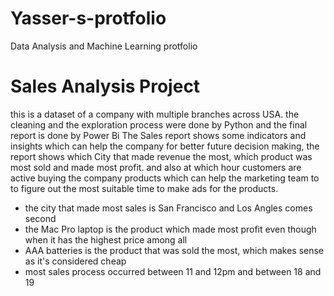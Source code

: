 # Yasser-s-protfolio
Data Analysis and Machine Learning protfolio

# Sales Analysis Project
this is a dataset of a company with multiple branches across USA. the cleaning and the exploration process were done by Python and the final report is done by Power Bi The Sales report shows some indicators and insights which can help the company for better future decision making, the report shows which City that made revenue the most, which product was most sold and made most profit. and also at which hour customers are active buying the company products which can help the marketing team to to figure out the most suitable time to make ads for the products.

- the city that made most sales is San Francisco and Los Angles comes second
- the Mac Pro laptop is the product which made most profit even though when it has the highest price among all
- AAA batteries is the product that was sold the most, which makes sense as it's considered cheap
- most sales process occurred between 11 and 12pm and between 18 and 19
